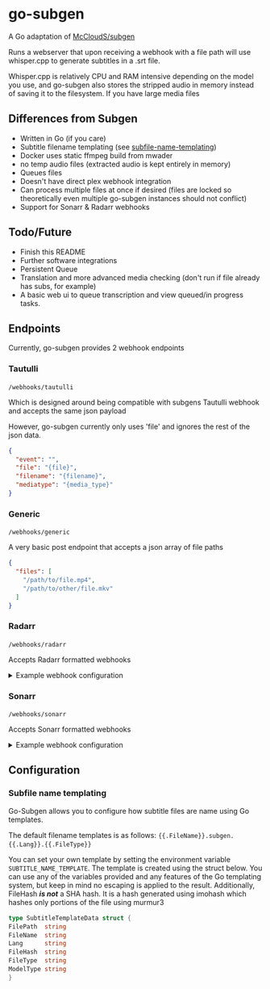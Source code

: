 # go-subgen

A Go adaptation of [McCloudS/subgen](https://github.com/McCloudS/subgen)

Runs a webserver that upon receiving a webhook with a file path will use whisper.cpp to generate subtitles in a .srt
file.

Whisper.cpp is relatively CPU and RAM intensive depending on the model you use, and go-subgen also stores the stripped
audio in memory instead of saving it to the filesystem. If you have large media files

## Differences from Subgen

* Written in Go (if you care)
* Subtitle filename templating (see [subfile-name-templating](#subfile-name-templating))
* Docker uses static ffmpeg build from mwader
* no temp audio files (extracted audio is kept entirely in memory)
* Queues files
* Doesn't have direct plex webhook integration
* Can process multiple files at once if desired (files are locked so theoretically even multiple go-subgen instances
  should not conflict)
* Support for Sonarr & Radarr webhooks

## Todo/Future

* Finish this README
* Further software integrations
* Persistent Queue
* Translation and more advanced media checking (don't run if file already has subs, for example)
* A basic web ui to queue transcription and view queued/in progress tasks.

## Endpoints

Currently, go-subgen provides 2 webhook endpoints

### Tautulli

`/webhooks/tautulli`

Which is designed around being compatible with subgens Tautulli webhook and accepts the same json payload

However, go-subgen currently only uses 'file' and ignores the rest of the json data.

```json
{
  "event": "",
  "file": "{file}",
  "filename": "{filename}",
  "mediatype": "{media_type}"
}
```

### Generic

`/webhooks/generic`

A very basic post endpoint that accepts a json array of file paths

```json
{
  "files": [
    "/path/to/file.mp4",
    "/path/to/other/file.mkv"
  ]
}
```

### Radarr

`/webhooks/radarr`

Accepts Radarr formatted webhooks

<details>
<summary>Example webhook configuration</summary>

![img_1.png](assets/radarr_webhook_config.png)

This example only sends the notification on series that have the 'whisper' tag, allowing you to only transcribe series
that need it.
</details>

### Sonarr

`/webhooks/sonarr`

Accepts Sonarr formatted webhooks

<details>
<summary>Example webhook configuration</summary>

![Sonarr webhook connection example image](assets/sonarr_webhook_config.png)

This example only sends the notification on series that have the 'whisper' tag, allowing you to only transcribe series
that need it.

</details>

## Configuration

### Subfile name templating

Go-Subgen allows you to configure how subtitle files are name using Go templates.

The default filename templates is as follows:
`{{.FileName}}.subgen.{{.Lang}}.{{.FileType}}`

You can set your own template by setting the environment variable `SUBTITLE_NAME_TEMPLATE`. The template is created
using the struct below. You can use any of the variables provided and any features of the Go templating system, but keep
in mind no escaping is applied to the result. Additionally, FileHash ***is not*** a SHA hash. It is a hash generated
using imohash
which hashes only portions of the file using murmur3

```go
type SubtitleTemplateData struct {
FilePath  string
FileName  string
Lang      string
FileHash  string
FileType  string
ModelType string
}
```